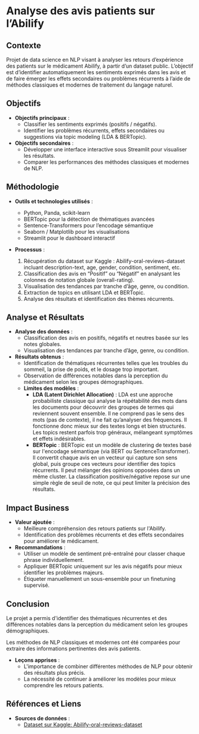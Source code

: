 # Analyse des avis patients sur l’Abilify

## Contexte
Projet de data science en NLP visant à analyser les retours d’expérience des patients sur le médicament Abilify, à partir d’un dataset public.
L’objectif est d’identifier automatiquement les sentiments exprimés dans les avis et de faire émerger les effets secondaires ou problèmes récurrents à l’aide de méthodes classiques et modernes de traitement du langage naturel.

## Objectifs
- **Objectifs principaux** :
  - Classifier les sentiments exprimés (positifs / négatifs).
  - Identifier les problèmes récurrents, effets secondaires ou suggestions via topic modeling (LDA & BERTopic).
- **Objectifs secondaires** :
  - Développer une interface interactive sous Streamlit pour visualiser les résultats.
  - Comparer les performances des méthodes classiques et modernes de NLP.

## Méthodologie
- **Outils et technologies utilisés** :
  - Python, Panda, scikit-learn
  - BERTopic pour la détection de thématiques avancées
  - Sentence-Transformers pour l’encodage sémantique
  - Seaborn / Matplotlib pour les visualisations
  - Streamlit pour le dashboard interactif

- **Processus** :
  1. Récupération du dataset sur Kaggle : Abilify-oral-reviews-dataset incluant description-text, age, gender, condition, sentiment, etc.
  2. Classification des avis en “Positif” ou “Négatif” en analysant les colonnes de notation globale (overall-rating).
  3. Visualisation des tendances par tranche d’âge, genre, ou condition.
  4. Extraction de topics en utilisant LDA et BERTopic.
  5. Analyse des résultats et identification des thèmes récurrents.

## Analyse et Résultats
- **Analyse des données** :
  - Classification des avis en positifs, négatifs et neutres basée sur les notes globales.
  - Visualisation des tendances par tranche d’âge, genre, ou condition.
- **Résultats obtenus** :
  - Identification de thématiques récurrentes telles que les troubles du sommeil, la prise de poids, et le dosage trop important.
  - Observation de différences notables dans la perception du médicament selon les groupes démographiques.
  - **Limites des modèles** :
    - **LDA (Latent Dirichlet Allocation)** : LDA est une approche probabiliste classique qui analyse la répétabilité des mots dans les documents pour découvrir des groupes de termes qui reviennent souvent ensemble. Il ne comprend pas le sens des mots (pas de contexte), il ne fait qu’analyser des fréquences. Il fonctionne donc mieux sur des textes longs et bien structurés. Les topics restent parfois trop généraux, mélangeant symptômes et effets indésirables.
    - **BERTopic** : BERTopic est un modèle de clustering de textes basé sur l'encodage sémantique (via BERT ou SentenceTransformer). Il convertit chaque avis en un vecteur qui capture son sens global, puis groupe ces vecteurs pour identifier des topics récurrents. Il peut mélanger des opinions opposées dans un même cluster. La classification positive/négative repose sur une simple règle de seuil de note, ce qui peut limiter la précision des résultats.

## Impact Business
- **Valeur ajoutée** :
  - Meilleure compréhension des retours patients sur l'Abilify.
  - Identification des problèmes récurrents et des effets secondaires pour améliorer le médicament.
- **Recommandations** :
  - Utiliser un modèle de sentiment pré-entraîné pour classer chaque phrase individuellement.
  - Appliquer BERTopic uniquement sur les avis négatifs pour mieux identifier les problèmes majeurs.
  - Étiqueter manuellement un sous-ensemble pour un finetuning supervisé.

## Conclusion
Le projet a permis d'identifier des thématiques récurrentes et des différences notables dans la perception du médicament selon les groupes démographiques.

Les méthodes de NLP classiques et modernes ont été comparées pour extraire des informations pertinentes des avis patients.
- **Leçons apprises** :
  - L'importance de combiner différentes méthodes de NLP pour obtenir des résultats plus précis.
  - La nécessité de continuer à améliorer les modèles pour mieux comprendre les retours patients.

## Références et Liens
- **Sources de données** :
  - [Dataset sur Kaggle: Abilify-oral-reviews-dataset](https://www.kaggle.com/datasets/joyshil0599/abilify-oral-reviews-dataset?resource=download)

